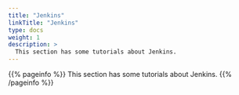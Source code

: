 ```yaml
---
title: "Jenkins"
linkTitle: "Jenkins"
type: docs
weight: 1
description: >
  This section has some tutorials about Jenkins.
---
```


{{% pageinfo %}}
This section has some tutorials about Jenkins.
{{% /pageinfo %}}
